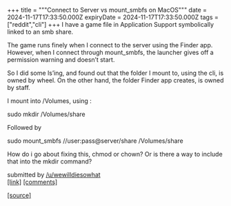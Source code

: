 +++
title = """Connect to Server vs mount_smbfs on MacOS"""
date = 2024-11-17T17:33:50.000Z
expiryDate = 2024-11-17T17:33:50.000Z
tags = ["reddit","cli"]
+++
I have a game file in Application Support symbolically linked to an smb share.

The game runs finely when I connect to the server using the Finder app. However, when I connect through mount\_smbfs, the launcher gives off a permission warning and doesn’t start.

So I did some ls’ing, and found out that the folder I mount to, using the cli, is owned by wheel. On the other hand, the folder Finder app creates, is owned by staff.

I mount into /Volumes, using :

sudo mkdir /Volumes/share

Followed by

sudo mount\_smbfs //user:pass@server/share /Volumes/share

How do i go about fixing this, chmod or chown? Or is there a way to include that into the mkdir command?

submitted by [/u/wewilldiesowhat](https://www.reddit.com/user/wewilldiesowhat)  
[\[link\]](https://www.reddit.com/r/commandline/comments/1gtittv/connect_to_server_vs_mount_smbfs_on_macos/) [\[comments\]](https://www.reddit.com/r/commandline/comments/1gtittv/connect_to_server_vs_mount_smbfs_on_macos/)

[[source]](https://www.reddit.com/r/commandline/comments/1gtittv/connect_to_server_vs_mount_smbfs_on_macos/)
